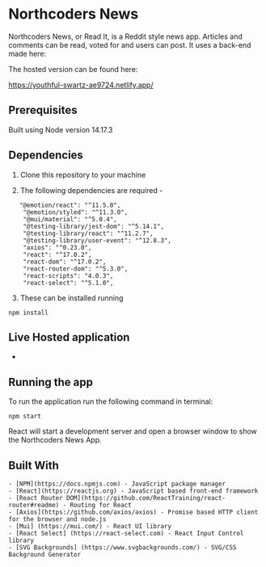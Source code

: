 # Northcoders News

Northcoders News, or Read It, is a Reddit style news app. Articles and comments can be read, voted for and users can post. It uses a back-end made here:

The hosted version can be found here:

https://youthful-swartz-ae9724.netlify.app/

## Prerequisites

Built using Node version 14.17.3

## Dependencies

1.  Clone this repository to your machine

2. The following dependencies are required -

```
   "@emotion/react": "^11.5.0",
    "@emotion/styled": "^11.3.0",
    "@mui/material": "^5.0.4",
    "@testing-library/jest-dom": "^5.14.1",
    "@testing-library/react": "^11.2.7",
    "@testing-library/user-event": "^12.8.3",
    "axios": "^0.23.0",
    "react": "^17.0.2",
    "react-dom": "^17.0.2",
    "react-router-dom": "^5.3.0",
    "react-scripts": "4.0.3",
    "react-select": "^5.1.0",
```
3. These can be installed running 

```
npm install
```

## Live Hosted application

- 

## Running the app

To run the application run the following command in terminal:

```
npm start
```

React will start a development server and open a browser window to show the Northcoders News App.

## Built With

```
- [NPM](https://docs.npmjs.com) - JavaScript package manager
- [React](https://reactjs.org) - JavaScript based front-end framework
- [React Router DOM](https://github.com/ReactTraining/react-router#readme) - Routing for React
- [Axios](https://github.com/axios/axios) - Promise based HTTP client for the browser and node.js
- [Mui] (https://mui.com/) - React UI library
- [React Select] (https://react-select.com) - React Input Control library
- [SVG Backgrounds] (https://www.svgbackgrounds.com/) - SVG/CSS Background Generator

```
